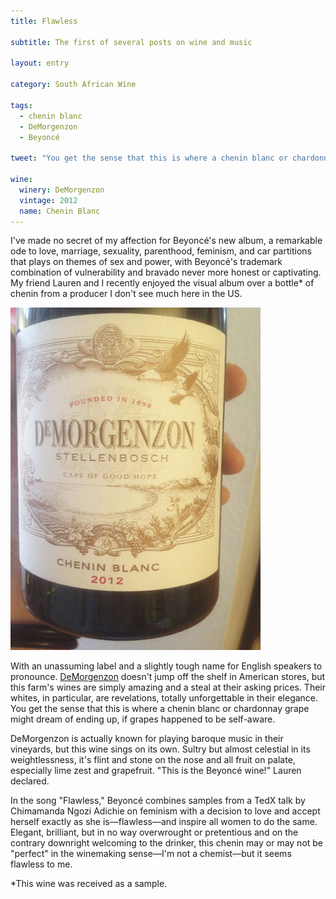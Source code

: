 ```yaml
---
title: Flawless

subtitle: The first of several posts on wine and music

layout: entry

category: South African Wine

tags:
  - chenin blanc
  - DeMorgenzon
  - Beyoncé

tweet: "You get the sense that this is where a chenin blanc or chardonnay grape might dream of ending up."

wine:
  winery: DeMorgenzon
  vintage: 2012
  name: Chenin Blanc
---
```


I've made no secret of my affection for Beyoncé's new album, a remarkable ode to love, marriage, sexuality, parenthood, feminism, and car partitions that plays on themes of sex and power, with Beyoncé's trademark combination of vulnerability and bravado never more honest or captivating. My friend Lauren and I recently enjoyed the visual album over a bottle* of chenin from a producer I don't see much here in the US. 

![DeMorgenzon 2012 chenin](/photos/dmzchenin.jpg "DeMorgenzon chenin blanc label")

With an unassuming label and a slightly tough name for English speakers to pronounce. [DeMorgenzon](http://www.demorgenzon.co.za/) doesn't jump off the shelf in American stores, but this farm's wines are simply amazing and a steal at their asking prices. Their whites, in particular, are  revelations, totally unforgettable in their elegance. You get the sense that this is where a chenin blanc or chardonnay grape might dream of ending up, if grapes happened to be self-aware. 

DeMorgenzon is actually known for playing baroque music in their vineyards, but this wine sings on its own. Sultry but almost celestial in its weightlessness, it's flint and stone on the nose and all fruit on palate, especially lime zest and grapefruit. "This is the Beyoncé wine!" Lauren declared.

In the song "Flawless," Beyoncé combines samples from a TedX talk by Chimamanda Ngozi Adichie  on feminism with a decision to love and accept herself exactly as she is––flawless––and inspire all women to do the same. Elegant, brilliant, but in no way overwrought or pretentious and on the contrary downright welcoming to the drinker, this chenin may or may not be "perfect" in the winemaking sense––I'm not a chemist––but it seems flawless to me.

*This wine was received as a sample.
